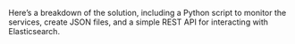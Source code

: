 Here’s a breakdown of the solution, including a Python script to monitor the services, create JSON files, and a simple REST API for interacting with Elasticsearch.

